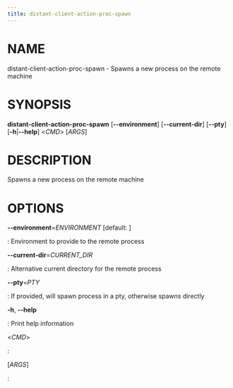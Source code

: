 ```yaml
---
title: distant-client-action-proc-spawn
---
```


# NAME

distant-client-action-proc-spawn - Spawns a new process on the remote
machine

# SYNOPSIS

**distant-client-action-proc-spawn** \[**\--environment**\]
\[**\--current-dir**\] \[**\--pty**\] \[**-h**\|**\--help**\] \<*CMD*\>
\[*ARGS*\]

# DESCRIPTION

Spawns a new process on the remote machine

# OPTIONS

**\--environment**=*ENVIRONMENT* \[default: \]

:   Environment to provide to the remote process

**\--current-dir**=*CURRENT_DIR*

:   Alternative current directory for the remote process

**\--pty**=*PTY*

:   If provided, will spawn process in a pty, otherwise spawns directly

**-h**, **\--help**

:   Print help information

\<*CMD*\>

:   

\[*ARGS*\]

:   
